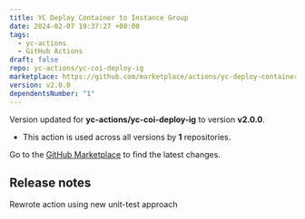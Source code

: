 ```yaml
---
title: YC Deploy Container to Instance Group
date: 2024-02-07 19:37:27 +00:00
tags:
  - yc-actions
  - GitHub Actions
draft: false
repo: yc-actions/yc-coi-deploy-ig
marketplace: https://github.com/marketplace/actions/yc-deploy-container-to-instance-group
version: v2.0.0
dependentsNumber: "1"
---
```



Version updated for **yc-actions/yc-coi-deploy-ig** to version **v2.0.0**.
- This action is used across all versions by **1** repositories.

Go to the [GitHub Marketplace](https://github.com/marketplace/actions/yc-deploy-container-to-instance-group) to find the latest changes.

## Release notes

Rewrote action using new unit-test approach
